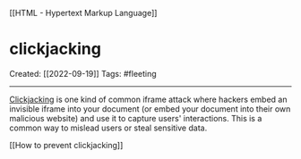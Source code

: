 [[HTML - Hypertext Markup Language]]

# clickjacking
Created:  [[2022-09-19]]
Tags: #fleeting 

---
[Clickjacking](https://developer.mozilla.org/en-US/docs/Glossary/Clickjacking) is one kind of common iframe attack where hackers embed an invisible iframe into your document (or embed your document into their own malicious website) and use it to capture users' interactions. This is a common way to mislead users or steal sensitive data.



[[How to prevent clickjacking]]







